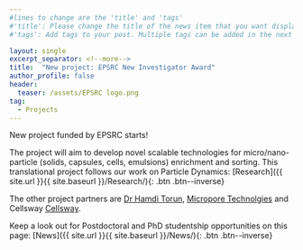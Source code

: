 ```yaml
---
#lines to change are the 'title' and 'tags'
#'title': Please change the title of the news item that you want displayed on the page 'News'
#'tags': Add tags to your post. Multiple tags can be added in the next line. The current list shows the ones already on the website. If your desired tag matches these then please retain, otherwise you can add more. Please make sure of the letter case; we would not want repeats like 'jobs' and 'jobs'

layout: single
excerpt_separator: <!--more-->
title:  "New project: EPSRC New Investigator Award"
author_profile: false		
header:
  teaser: /assets/EPSRC logo.png
tag: 							
  - Projects
---
```


New project funded by EPSRC starts!

<!--more-->

The project will aim to develop novel scalable technologies for micro/nano-particle (solids, capsules, cells, emulsions) enrichment and sorting. This translational project follows our work on Particle Dynamics: [Research]({{ site.url }}{{ site.baseurl }}/Research/){: .btn .btn--inverse}

The other project partners are [Dr Hamdi Torun](https://researchportal.northumbria.ac.uk/en/persons/hamdi-torun "HT"), [Micropore Technolgies](https://microporetech.com/ "MT") and Cellsway [Cellsway](https://microporetech.com/ "CW").

Keep a look out for Postdoctoral and PhD studentship opportunities on this page: [News]({{ site.url }}{{ site.baseurl }}/News/){: .btn .btn--inverse}
